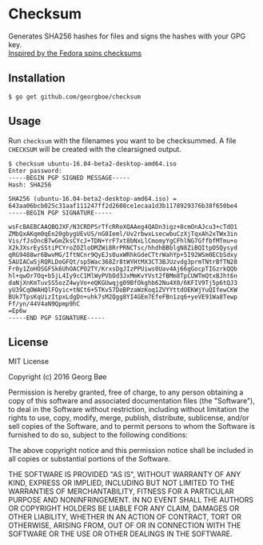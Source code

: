 # Checksum

Generates SHA256 hashes for files and signs the hashes with your GPG key.    
[Inspired by the Fedora spins checksums](https://spins.fedoraproject.org/static/checksums/Fedora-Live-x86_64-23-CHECKSUM)

## Installation

    $ go get github.com/georgboe/checksum

## Usage

Run `checksum` with the filenames you want to be checksummed. A file `CHECKSUM` will be created with the clearsigned output.

    $ checksum ubuntu-16.04-beta2-desktop-amd64.iso
    Enter password: 
    -----BEGIN PGP SIGNED MESSAGE-----
    Hash: SHA256

    SHA256 (ubuntu-16.04-beta2-desktop-amd64.iso) = 643aa06bcb025c31aaf111247ff2d2608ce1ecaa1d3b1178929376b38f650be4
    -----BEGIN PGP SIGNATURE-----

    wsFcBAEBCAAQBQJXF/N3CRDPSrTfcRRoXQAAeg4QADn3igz+8cmOnAJcu3+cTdO1
    ZMbQxAKqm0qEn20gbygUEvUS/nG8Ieml/Uv2rbwxLsecwbuCzXjTqxAh2xTWx3in
    Vis/fJsOncB7wGmZksCYcJ+TDN+YrF7xt8bNxLlCmomyYgCFhlNG7GffbfMTmu+o
    X2kJXsrEySStiPCYroZOZloDMZWi8RrPRNCTsc/hhdhBBblgN8ZiBQItpOSQysyd
    qRG9488wr6BwvMG/IftNCnr9QyEJs0uxWRhkGdeCTtrWahYp+5I92WSm0ECbSdxy
    5AUIACwSjRQRLDoGFQt/sp5Wac368Zr8tWYHtMX3CT3BJUzvdg3prmTNtrBfTN28
    Fr0y1ZoHOSGFSk6UhOACPO2TY/KrxsDgJIzPPUiws0Uav4Aj66gGocpTIGzrkQQb
    hl+qwOr7Oq+b5jL4Iy9cC1MlWyPVbOd3JxMmKvYVst2fBMm8TpCUWTmQtxBJht6n
    daNjXnKmTuvSS5ozZ4wyVo+eQKGUwqjg09BfOkghb62Nu4X0/6KFIV9Tj5p6tQJ3
    yU39CqOWAHQlFOyic+tNCt6+5TKv57DoBPzaWzKoq1ZVYYttdOEKWjYuQIfewCKW
    BUk7TpsKqUizItpxLdgDn+uhk7sM2Qgg8YI4GEm7EfeFBn1zq6+yeVE91Wa8Tewp
    Ff/yn/44V4aN9Qpmp9hC
    =Ep6w
    -----END PGP SIGNATURE-----

## License

MIT License

Copyright (c) 2016 Georg Bøe

Permission is hereby granted, free of charge, to any person obtaining a copy
of this software and associated documentation files (the "Software"), to deal
in the Software without restriction, including without limitation the rights
to use, copy, modify, merge, publish, distribute, sublicense, and/or sell
copies of the Software, and to permit persons to whom the Software is
furnished to do so, subject to the following conditions:

The above copyright notice and this permission notice shall be included in all
copies or substantial portions of the Software.

THE SOFTWARE IS PROVIDED "AS IS", WITHOUT WARRANTY OF ANY KIND, EXPRESS OR
IMPLIED, INCLUDING BUT NOT LIMITED TO THE WARRANTIES OF MERCHANTABILITY,
FITNESS FOR A PARTICULAR PURPOSE AND NONINFRINGEMENT. IN NO EVENT SHALL THE
AUTHORS OR COPYRIGHT HOLDERS BE LIABLE FOR ANY CLAIM, DAMAGES OR OTHER
LIABILITY, WHETHER IN AN ACTION OF CONTRACT, TORT OR OTHERWISE, ARISING FROM,
OUT OF OR IN CONNECTION WITH THE SOFTWARE OR THE USE OR OTHER DEALINGS IN THE
SOFTWARE.


